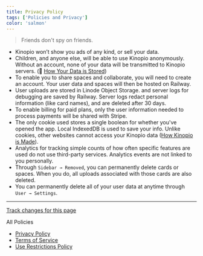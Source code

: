 ```yaml
---
title: Privacy Policy
tags: ['Policies and Privacy']
color: 'salmon'
---
```


> Friends don't spy on friends.

- Kinopio won’t show you ads of any kind, or sell your data.
- Children, and anyone else, will be able to use Kinopio anonymously. Without an account, none of your data will be transmitted to Kinopio servers. (👀 [How Your Data is Stored](/posts/how-your-data-is-stored/))
- To enable you to share spaces and collaborate, you will need to create an account. Your user data and spaces will then be hosted on Railway.
- User uploads are stored in Linode Object Storage. and server logs for debugging are saved by Railway. Server logs redact personal information (like card names), and are deleted after 30 days.
- To enable billing for paid plans, only the user information needed to process payments will be shared with Stripe.
- The only cookie used stores a single boolean for whether you've opened the app. Local IndexedDB is used to save your info. Unlike cookies, other websites cannot access your Kinopio data ([How Kinopio is Made](https://pketh.org/how-kinopio-is-made.html)).
- Analytics for tracking simple counts of how often specific features are used do not use third-party services. Analytics events are not linked to you personally.
- Through `Sidebar → Removed`, you can permanently delete cards or spaces. When you do, all uploads associated with those cards are also deleted.
- You can permanently delete all of your user data at anytime through `User → Settings`.

---

[Track changes for this page](https://github.com/kinopio-club/kinopio-help/blob/master/posts/privacy-policy.md)

All Policies
- [Privacy Policy](/posts/privacy-policy/)
- [Terms of Service](/posts/terms-of-service/)
- [Use Restrictions Policy](/posts/use-restrictions-policy/)

